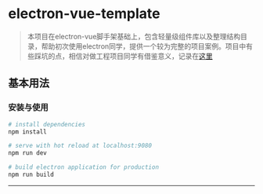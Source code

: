 # electron-vue-template

> 本项目在electron-vue脚手架基础上，包含轻量级组件库以及整理结构目录，帮助初次使用electron同学，提供一个较为完整的项目案例。项目中有些踩坑的点，相信对做工程项目同学有借鉴意义，记录在[这里](https://github.com/lq782655835/blogs/issues/13)

## 基本用法

### 安装与使用

``` bash
# install dependencies
npm install

# serve with hot reload at localhost:9080
npm run dev

# build electron application for production
npm run build

```

---


